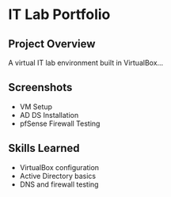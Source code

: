 # IT Lab Portfolio

## Project Overview
A virtual IT lab environment built in VirtualBox...

## Screenshots
- VM Setup
- AD DS Installation
- pfSense Firewall Testing

## Skills Learned
- VirtualBox configuration
- Active Directory basics
- DNS and firewall testing
